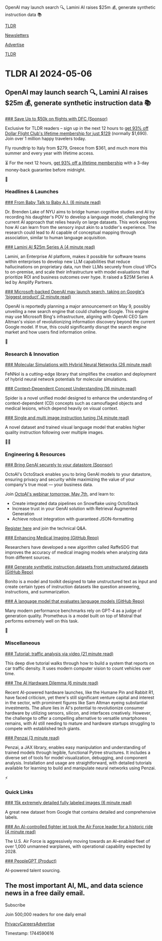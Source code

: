 OpenAI may launch search 🔍, Lamini AI raises $25m 💰, generate synthetic instruction data 📚

[TLDR](/)

[Newsletters](/newsletters)

[Advertise](https://advertise.tldr.tech/)

[TLDR](/)

# TLDR AI 2024-05-06

## OpenAI may launch search 🔍, Lamini AI raises $25m 💰, generate synthetic instruction data 📚

### 

[### Save Up to $50k on flights with DFC (Sponsor)](https://app.dollarflightclub.com/signup/lifetimepremiumplus9?utm_source=tldr)

Exclusive for TLDR readers – sign up in the next 12 hours to [get 93% off Dollar Flight Club's lifetime membership for just $129](https://links.tldrnewsletter.com/mjWBae) (normally $1,690). Join over 1 million happy travelers today.

Fly roundtrip to Italy from $279, Greece from $361, and much more this summer and every year with lifetime access.

⏳ For the next 12 hours, [get 93% off a lifetime membership](https://links.tldrnewsletter.com/mjWBae) with a 3-day money-back guarantee before midnight.

🚀

### Headlines & Launches

[### From Baby Talk to Baby A.I. (6 minute read)](https://www.nytimes.com/2024/04/30/science/ai-infants-language-learning.html?utm_source=tldrai)

Dr. Brenden Lake of NYU aims to bridge human cognitive studies and AI by recording his daughter's POV to develop a language model, challenging the current AI approach that relies heavily on large datasets. This work explores how AI can learn from the sensory input akin to a toddler's experience. The research could lead to AI capable of conceptual mapping through association, similar to human language acquisition.

[### Lamini AI $25m Series A (4 minute read)](https://www.lamini.ai/blog/series-a?utm_source=tldrai)

Lamini, an Enterprise AI platform, makes it possible for software teams within enterprises to develop new LLM capabilities that reduce hallucinations on proprietary data, run their LLMs securely from cloud VPCs to on-premise, and scale their infrastructure with model evaluations that prioritize ROI and business outcomes over hype. It raised a $25M Series A led by Amplify Partners.

[### Microsoft-backed OpenAI may launch search, taking on Google's 'biggest product' (2 minute read)](https://timesofindia.indiatimes.com/technology/tech-news/microsoft-backed-openai-may-launch-search-taking-on-googles-biggest-product/articleshow/109794140.cms?utm_source=tldrai)

OpenAI is reportedly planning a major announcement on May 9, possibly unveiling a new search engine that could challenge Google. This engine may use Microsoft Bing's infrastructure, aligning with OpenAI CEO Sam Altman's vision of revolutionizing information discovery beyond the current Google model. If true, this could significantly disrupt the search engine market and how users find information online.

🧠

### Research & Innovation

[### Molecular Simulations with Hybrid Neural Networks (26 minute read)](https://arxiv.org/abs/2405.01491v1?utm_source=tldrai)

FeNNol is a cutting-edge library that simplifies the creation and deployment of hybrid neural network potentials for molecular simulations.

[### Context-Dependent Concept Understanding (16 minute read)](https://arxiv.org/abs/2405.01002v1?utm_source=tldrai)

Spider is a novel unified model designed to enhance the understanding of context-dependent (CD) concepts such as camouflaged objects and medical lesions, which depend heavily on visual context.

[### Single and multi image instruction tuning (14 minute read)](https://tiger-ai-lab.github.io/Mantis/?utm_source=tldrai)

A novel dataset and trained visual language model that enables higher quality instruction following over multiple images.

👨‍💻

### Engineering & Resources

[### Bring GenAI securely to your datastore (Sponsor)](https://octo.ai/cp/octostack-in-your-datastore/?utm_source=rundown&amp;utm_medium=newsletter&amp;utm_campaign=201octostack-snowflake)

OctoAI's OctoStack enables you to bring GenAI models to your datastore, ensuring privacy and security while maximizing the value of your company's true moat — your business data.

Join [OctoAI's webinar tomorrow, May 7th](https://octo.ai/cp/octostack-in-your-datastore/?utm_source=tldr&utm_medium=newsletter&utm_campaign=201octostack-snowflake), and learn to:

* Create integrated data pipelines on Snowflake using OctoStack
* Increase trust in your GenAI solution with Retrieval Augmented Generation
* Achieve robust integration with guaranteed JSON-formatting

[Register here](https://octo.ai/cp/octostack-in-your-datastore/?utm_source=tldr&utm_medium=newsletter&utm_campaign=201octostack-snowflake) and join the technical Q&A.

[### Enhancing Medical Imaging (GitHub Repo)](https://github.com/liamheng/non-iid_medical_image_segmentation?utm_source=tldrai)

Researchers have developed a new algorithm called RaffeSDG that improves the accuracy of medical imaging models when analyzing data from different sources.

[### Generate synthetic instruction datasets from unstructured datasets (GitHub Repo)](https://github.com/BatsResearch/bonito?utm_source=tldrai)

Bonito is a model and toolkit designed to take unstructured text as input and create certain types of instruction datasets like question answering, instructions, and summarization.

[### A language model that evaluates language models (GitHub Repo)](https://github.com/prometheus-eval/prometheus-eval?utm_source=tldrai)

Many modern performance benchmarks rely on GPT-4 as a judge of generation quality. Prometheus is a model built on top of Mistral that performs extremely well on this task.

🎁

### Miscellaneous

[### Tutorial: traffic analysis via video (21 minute read)](https://blog.roboflow.com/video-stream-analysis/?utm_source=tldrai)

This deep dive tutorial walks through how to build a system that reports on car traffic density. It uses modern computer vision to count vehicles over time.

[### The AI Hardware Dilemma (6 minute read)](https://every.to/napkin-math/the-ai-hardware-dilemma?utm_source=tldrai)

Recent AI-powered hardware launches, like the Humane Pin and Rabbit R1, have faced criticism, yet there's still significant venture capital and interest in the sector, with prominent figures like Sam Altman eyeing substantial investments. The allure lies in AI's potential to revolutionize consumer hardware by utilizing sensors, silicon, and interfaces creatively. However, the challenge to offer a compelling alternative to versatile smartphones remains, with AI still needing to mature and hardware startups struggling to compete with established tech giants.

[### Penzai (3 minute read)](https://github.com/google-deepmind/penzai?utm_source=tldrai)

Penzai, a JAX library, enables easy manipulation and understanding of trained models through legible, functional Pytree structures. It includes a diverse set of tools for model visualization, debugging, and component analysis. Installation and usage are straightforward, with detailed tutorials available for learning to build and manipulate neural networks using Penzai.

⚡️

### Quick Links

[### 15k extremely detailed fully labeled images (6 minute read)](https://google.github.io/docci/?utm_source=tldrai)

A great new dataset from Google that contains detailed and comprehensive labels.

[### An AI-controlled fighter jet took the Air Force leader for a historic ride (4 minute read)](https://apnews.com/article/artificial-intelligence-fighter-jets-air-force-6a1100c96a73ca9b7f41cbd6a2753fda?utm_source=tldrai)

The U.S. Air Force is aggressively moving towards an AI-enabled fleet of over 1,000 unmanned warplanes, with operational capability expected by 2028.

[### PeopleGPT (Product)](https://juicebox.ai?utm_source=tldrai)

AI-powered talent sourcing.

## The most important AI, ML, and data science news in a free daily email.

Subscribe

Join 500,000 readers for one daily email

[Privacy](/privacy)[Careers](https://jobs.ashbyhq.com/tldr.tech)[Advertise](/ai/advertise)

Timestamp: 1744590616